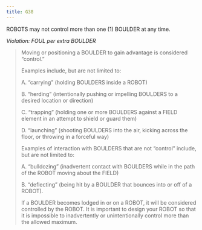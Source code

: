 ```yaml
---
title: G38
---
```

ROBOTS may not control more than one (1) BOULDER at any time.

_Violation: FOUL per extra BOULDER_

>Moving or positioning a BOULDER to gain advantage is considered “control.”
>
>Examples include, but are not limited to:
>
>A. “carrying” (holding BOULDERS inside a ROBOT)
>
>B. “herding” (intentionally pushing or impelling BOULDERS to a desired location or direction)
>
>C. “trapping” (holding one or more BOULDERS against a FIELD element in an attempt to shield or guard them)
>
>D. “launching” (shooting BOULDERS into the air, kicking across the floor, or throwing in a forceful way)
>
>Examples of interaction with BOULDERS that are not “control” include, but are not limited to:
>
>A. “bulldozing” (inadvertent contact with BOULDERS while in the path of the ROBOT moving about the FIELD)
>
>B. “deflecting” (being hit by a BOULDER that bounces into or off of a ROBOT).
>
>If a BOULDER becomes lodged in or on a ROBOT, it will be considered controlled by the ROBOT. It is important to design your ROBOT so that it is impossible to inadvertently or unintentionally control more than the allowed maximum.
